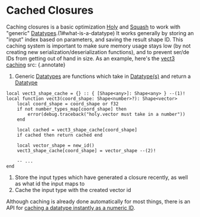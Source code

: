 # Cached Closures

Caching closures is a basic optimization
[Holy](https://github.com/hardlyardi/holy) and
[Squash](https://github.com/Data-Oriented-House/Squash)
to work with "generic" [Datatypes](../../../api/datatypes/index.md).(1#what-is-a-datatype) It works generally by storing an
"input" index based on parameters, and saving the result shape ID. This caching system is important to make sure memory
usage stays low (by not creating new serialization/deserialization functions), and to prevent ser/de IDs from getting
out of hand in size. As an example, here's the [vect3 caching](../../../api/datatypes/generics/vect3.md) src:
{.annotate}

1. Generic [Datatypes](../../../api/datatypes/index.md#what-is-a-datatype) are
functions which take in [Datatype(s)](../../../api/datatypes/index.md) and return a
[Datatype](../../../api/datatypes/index.md#what-is-a-datatype)

```luau
local vect3_shape_cache = {} :: { [Shape<any>]: Shape<any> } --(1)!
local function vect3(coord_shape: Shape<number>?): Shape<vector>
    local coord_shape = coord_shape or f32
    if not number_types_map[coord_shape] then
        error(debug.traceback("holy.vector must take in a number"))
    end

    local cached = vect3_shape_cache[coord_shape]
    if cached then return cached end

    local vector_shape = new_id()
    vect3_shape_cache[coord_shape] = vector_shape --(2)!

    -- ...
end
```

1. Store the input types which have generated a closure recently, as well as what id the input maps to
2. Cache the input type with the created vector id

Although caching is already done automatically for most things, there is an API for
[caching a datatype instantly as a numeric ID](../../../api/datatypes/generics/cached.md).
